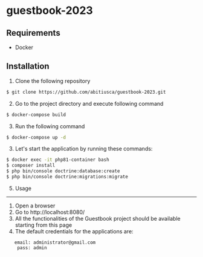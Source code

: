 # guestbook-2023

Requirements
------------

* Docker

Installation
------------

1. Clone the following repository

```bash
$ git clone https://github.com/abitiusca/guestbook-2023.git
```

2. Go to the project directory and execute following command

```bash
$ docker-compose build
```

3. Run the following command
```bash
$ docker-compose up -d
```
3. Let's start the application by running these commands:

```bash
$ docker exec -it php81-container bash
$ composer install
$ php bin/console doctrine:database:create
$ php bin/console doctrine:migrations:migrate
```
5. Usage
-----

1. Open a browser
2. Go to http://localhost:8080/
3. All the functionalities of the Guestbook project should be available starting from this page
4. The default credentials for the applications are:
```
   email: administrator@gmail.com
    pass: admin
```